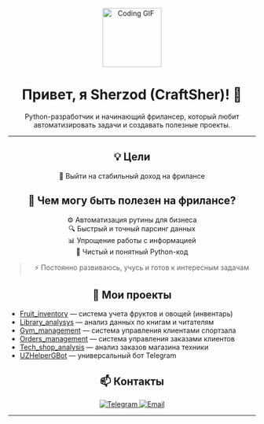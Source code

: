 <div id="header" align="center">
  <img src="https://media0.giphy.com/media/v1.Y2lkPTc5MGI3NjExcDRxaHprZHEydWV4ZTI1MjY0cmd1bG9tNnBuNzd2dHpkaWFqbXRxdCZlcD12MV9pbnRlcm5hbF9naWZfYnlfaWQmY3Q9cw/JR7iS0j2YwfW9mopu3/giphy.gif" width="120" alt="Coding GIF"/>
</div>

<h1 align="center">
  Привет, я Sherzod (CraftSher)! 👋
</h1>

<p align="center">
  Python-разработчик и начинающий фрилансер, который любит автоматизировать задачи и создавать полезные проекты.
</p>

---

<div align="center">

  <h2>💡 Цели</h2>

  <ul style="list-style-type:none; padding:0;">
    <li>💼 Выйти на стабильный доход на фрилансе</li>
  </ul>

  <h2>🧭 Чем могу быть полезен на фрилансе?</h2>

  <ul style="list-style-type:none; padding:0;">
    <li>⚙️ Автоматизация рутины для бизнеса</li>
    <li>🔍 Быстрый и точный парсинг данных</li>
    <li>📊 Упрощение работы с информацией</li>
    <li>🐍 Чистый и понятный Python-код</li>
  </ul>

  <blockquote>
    ⚡ Постоянно развиваюсь, учусь и готов к интересным задачам
  </blockquote>

  <h2>🚀 Мои проекты</h2>
  
  <ul style="text-align:left; max-width:600px; margin:auto;">
    <li><a href="https://github.com/CraftSher/Fruit_inventory">Fruit_inventory</a> — система учета фруктов и овощей (инвентарь)</li>
    <li><a href="https://github.com/CraftSher/Library_analysys">Library_analysys</a> — анализ данных по книгам и читателям</li>
    <li><a href="https://github.com/CraftSher/Gym_management">Gym_management</a> — система управления клиентами спортзала</li>
    <li><a href="https://github.com/CraftSher/Orders_management">Orders_management</a> — система управления заказами клиентов</li>
    <li><a href="https://github.com/CraftSher/Tech_shop_analysis">Tech_shop_analysis</a> — анализ заказов магазина техники</li>
    <li><a href="https://github.com/CraftSher/UZHelperGBot">UZHelperGBot</a> — универсальный бот Telegram</li>
  </ul>

  <h2>📫 Контакты</h2>
  <p>
    <a href="https://t.me/clever_blok" target="_blank">
      <img src="https://img.shields.io/badge/Telegram-2CA5E0?style=for-the-badge&logo=telegram&logoColor=white" alt="Telegram"/>
    </a>
    <a href="mailto:serzodtagirov87@gmail.com" target="_blank">
      <img src="https://img.shields.io/badge/Email-D14836?style=for-the-badge&logo=gmail&logoColor=white" alt="Email"/>
    </a>
  </p>

</div>

---






